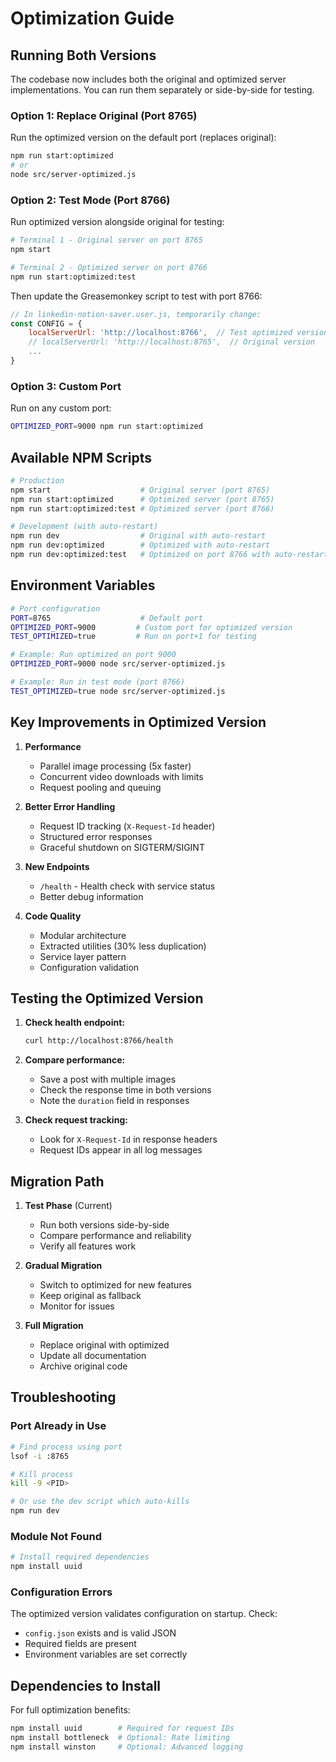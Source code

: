 # Optimization Guide

## Running Both Versions

The codebase now includes both the original and optimized server implementations. You can run them separately or side-by-side for testing.

### Option 1: Replace Original (Port 8765)
Run the optimized version on the default port (replaces original):
```bash
npm run start:optimized
# or
node src/server-optimized.js
```

### Option 2: Test Mode (Port 8766)
Run optimized version alongside original for testing:
```bash
# Terminal 1 - Original server on port 8765
npm start

# Terminal 2 - Optimized server on port 8766
npm run start:optimized:test
```

Then update the Greasemonkey script to test with port 8766:
```javascript
// In linkedin-notion-saver.user.js, temporarily change:
const CONFIG = {
    localServerUrl: 'http://localhost:8766',  // Test optimized version
    // localServerUrl: 'http://localhost:8765',  // Original version
    ...
}
```

### Option 3: Custom Port
Run on any custom port:
```bash
OPTIMIZED_PORT=9000 npm run start:optimized
```

## Available NPM Scripts

```bash
# Production
npm start                    # Original server (port 8765)
npm run start:optimized      # Optimized server (port 8765)
npm run start:optimized:test # Optimized server (port 8766)

# Development (with auto-restart)
npm run dev                  # Original with auto-restart
npm run dev:optimized        # Optimized with auto-restart
npm run dev:optimized:test   # Optimized on port 8766 with auto-restart
```

## Environment Variables

```bash
# Port configuration
PORT=8765                    # Default port
OPTIMIZED_PORT=9000         # Custom port for optimized version
TEST_OPTIMIZED=true         # Run on port+1 for testing

# Example: Run optimized on port 9000
OPTIMIZED_PORT=9000 node src/server-optimized.js

# Example: Run in test mode (port 8766)
TEST_OPTIMIZED=true node src/server-optimized.js
```

## Key Improvements in Optimized Version

1. **Performance**
   - Parallel image processing (5x faster)
   - Concurrent video downloads with limits
   - Request pooling and queuing

2. **Better Error Handling**
   - Request ID tracking (`X-Request-Id` header)
   - Structured error responses
   - Graceful shutdown on SIGTERM/SIGINT

3. **New Endpoints**
   - `/health` - Health check with service status
   - Better debug information

4. **Code Quality**
   - Modular architecture
   - Extracted utilities (30% less duplication)
   - Service layer pattern
   - Configuration validation

## Testing the Optimized Version

1. **Check health endpoint:**
   ```bash
   curl http://localhost:8766/health
   ```

2. **Compare performance:**
   - Save a post with multiple images
   - Check the response time in both versions
   - Note the `duration` field in responses

3. **Check request tracking:**
   - Look for `X-Request-Id` in response headers
   - Request IDs appear in all log messages

## Migration Path

1. **Test Phase** (Current)
   - Run both versions side-by-side
   - Compare performance and reliability
   - Verify all features work

2. **Gradual Migration**
   - Switch to optimized for new features
   - Keep original as fallback
   - Monitor for issues

3. **Full Migration**
   - Replace original with optimized
   - Update all documentation
   - Archive original code

## Troubleshooting

### Port Already in Use
```bash
# Find process using port
lsof -i :8765

# Kill process
kill -9 <PID>

# Or use the dev script which auto-kills
npm run dev
```

### Module Not Found
```bash
# Install required dependencies
npm install uuid
```

### Configuration Errors
The optimized version validates configuration on startup. Check:
- `config.json` exists and is valid JSON
- Required fields are present
- Environment variables are set correctly

## Dependencies to Install

For full optimization benefits:
```bash
npm install uuid        # Required for request IDs
npm install bottleneck  # Optional: Rate limiting
npm install winston     # Optional: Advanced logging
```